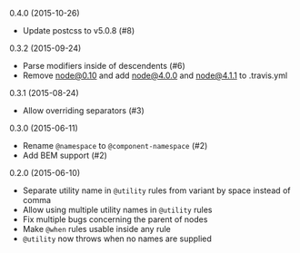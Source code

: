 0.4.0 (2015-10-26)
  - Update postcss to v5.0.8 (#8)

0.3.2 (2015-09-24)
  - Parse modifiers inside of descendents (#6)
  - Remove node@0.10 and add node@4.0.0 and node@4.1.1 to .travis.yml

0.3.1 (2015-08-24)
  - Allow overriding separators (#3)

0.3.0 (2015-06-11)
  - Rename `@namespace` to `@component-namespace` (#2)
  - Add BEM support (#2)

0.2.0 (2015-06-10)
  - Separate utility name in `@utility` rules from variant by space instead of
      comma
  - Allow using multiple utility names in `@utility` rules
  - Fix multiple bugs concerning the parent of nodes
  - Make `@when` rules usable inside any rule
  - `@utility` now throws when no names are supplied
